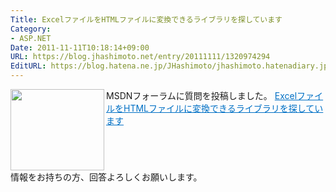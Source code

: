```yaml
---
Title: ExcelファイルをHTMLファイルに変換できるライブラリを探しています
Category:
- ASP.NET
Date: 2011-11-11T10:18:14+09:00
URL: https://blog.jhashimoto.net/entry/20111111/1320974294
EditURL: https://blog.hatena.ne.jp/JHashimoto/jhashimoto.hatenadiary.jp/atom/entry/12921228815717257112
---
```


MSDNフォーラムに質問を投稿しました。
<a href="http://social.msdn.microsoft.com/Forums/ja-JP/8c98eea0-9ce6-49cd-a967-51a362e8bc26/excelhtml?forum=aspnetja" target="_blank"><img class="alignleft" align="left" border="0" src="http://capture.heartrails.com/150x130/shadow?http://social.msdn.microsoft.com/Forums/ja-JP/8c98eea0-9ce6-49cd-a967-51a362e8bc26/excelhtml?forum=aspnetja" alt="" width="150" height="130" /></a><a style="color:#0070C5;" href="http://social.msdn.microsoft.com/Forums/ja-JP/8c98eea0-9ce6-49cd-a967-51a362e8bc26/excelhtml?forum=aspnetja" target="_blank">ExcelファイルをHTMLファイルに変換できるライブラリを探しています</a><a href="http://b.hatena.ne.jp/entry/http://social.msdn.microsoft.com/Forums/ja-JP/8c98eea0-9ce6-49cd-a967-51a362e8bc26/excelhtml?forum=aspnetja" target="_blank"><img border="0" src="http://b.hatena.ne.jp/entry/image/http://social.msdn.microsoft.com/Forums/ja-JP/8c98eea0-9ce6-49cd-a967-51a362e8bc26/excelhtml?forum=aspnetja" alt="" /></a><br style="clear:both;" />
情報をお持ちの方、回答よろしくお願いします。

